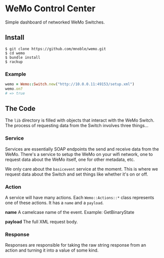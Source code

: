 # WeMo Control Center

Simple dashboard of networked WeMo Switches.

## Install

```
$ git clone https://github.com/mnoble/wemo.git
$ cd wemo
$ bundle install
$ rackup
```

### Example

```ruby
wemo = Wemo::Switch.new("http://10.0.0.11:49153/setup.xml")
wemo.on?
# => true
```

## The Code

The `lib` directory is filled with objects that interact with the WeMo
Switch. The process of requesting data from the Switch involves three
things...

### Service

Services are essentially SOAP endpoints the send and receive data from
the WeMo. There's a service to setup the WeMo on your wifi network, one
to request data about the WeMo itself, one for other metadata, etc.

We only care about the `basicevent` service at the moment. This is where
we request data about the Switch and set things like whether it's on or
off.

### Action

A service will have many actions. Each `Wemo::Actions::*` class
represents one of these actions. It has a `name` and a `payload`.

**name**
A camelcase name of the event. Example: GetBinaryState

**payload**
The full XML request body.

### Response

Responses are responsible for taking the raw string response from an
action and turning it into a value of some kind.

